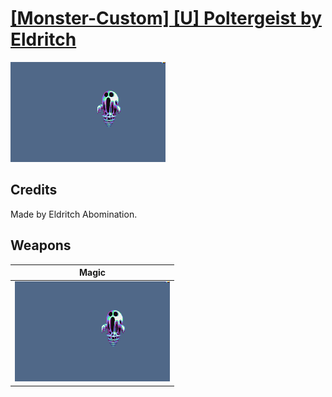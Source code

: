 # [\[Monster-Custom\] \[U\] Poltergeist by Eldritch](./)

<img src="./6.%20Magic/Magic_000.png" alt="[Monster-Custom] [U] Poltergeist by Eldritch standing" />

## Credits

Made by Eldritch Abomination.

## Weapons


|Magic |
|  :---: |
| <img alt="Magic animation" src="./6.%20Magic/Magic.gif" /> |
